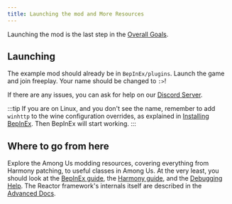 ```yaml
---
title: Launching the mod and More Resources
---
```



Launching the mod is the last step in the [Overall Goals](/docs#overall-goals).


## Launching
The example mod should already be in `BepInEx/plugins`. Launch the game and join freeplay.
Your name should be changed to `:>`!

If there are any issues, you can ask for help on our [Discord Server](https://discord.gg/Zcmsb9UGuq).

:::tip
If you are on Linux, and you don't see the name, remember to add `winhttp` to the
wine configuration overrides, as explained in
[Installing BepInEx](install_bepinex#installing-bepinex). Then BepInEx will start working.
:::


## Where to go from here

Explore the Among Us modding resources, covering everything from Harmony patching,
to useful classes in Among Us. At the very least, you should look at the 
[BepInEx guide](bepinex_guide), the [Harmony guide](harmony_guide), and the [Debugging Help](debugging).
The Reactor framework's internals itself are described in the [Advanced Docs](/docs/advanced).
